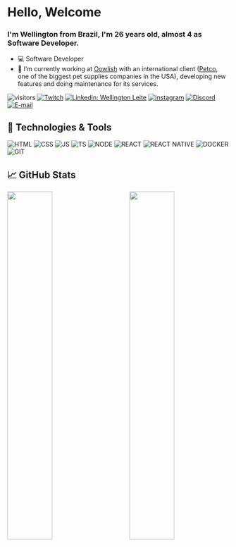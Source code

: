 <!--<img style="margin-top: 40px;" align="right" width="400px" src="https://media.giphy.com/media/ASd0Ukj0y3qMM/giphy.gif">-->

# Hello, Welcome

### I'm Wellington from Brazil, I'm 26 years old, almost 4 as Software Developer.

- 💻 Software Developer
- 🔭 I’m currently working at [Oowlish](https://www.oowlish.com) with an international client ([Petco](https://www.petco.com/shop/en/petcostore), one of the biggest pet supplies companies in the USA), developing new features and doing maintenance for its services.

![visitors](https://visitor-badge.laobi.icu/badge?page_id=wellingtonleitedev.wellingtonleitedev)
[![Twitch](https://img.shields.io/badge/Twitch-white?style=flat-square&logo=twitch)](https://www.twitch.tv/wellios)
[![Linkedin: Wellington Leite](https://img.shields.io/badge/Wellington_Leite-blue?style=flat-square&logo=Linkedin&logoColor=white)](https://www.linkedin.com/in/wellington-leite)
[![instagram](https://img.shields.io/badge/instagram-white?style=flat-square&logo=instagram)](https://www.instagram.com/wellington.dev/)
[![Discord](https://img.shields.io/badge/Discord-white?style=flat-square&logo=discord)](https://discord.com/users/379776536590417926)
[![E-mail](https://img.shields.io/badge/Gmail-white?style=flat-square&logo=gmail)](mailto:wellingtonleitee.s@gmail.com)

## 🔧 Technologies & Tools

![HTML](https://img.shields.io/badge/html-%23e34f26.svg?&style=for-the-badge&logo=html5&logoColor=white)
![CSS](https://img.shields.io/badge/css-%231572b6.svg?&style=for-the-badge&logo=css3&logoColor=white)
![JS](https://img.shields.io/badge/javascript-%23323330.svg?&style=for-the-badge&logo=javascript&logoColor=%23F7DF1E)
![TS](https://img.shields.io/badge/typescript-%23007ACC.svg?&style=for-the-badge&logo=typescript&logoColor=white)
![NODE](https://img.shields.io/badge/node.js-%2343853D.svg?&style=for-the-badge&logo=node.js&logoColor=white)
![REACT](https://img.shields.io/badge/react-%2320232a.svg?&style=for-the-badge&logo=react&logoColor=%2361DAFB)
![REACT NATIVE](https://img.shields.io/badge/react_native-%2320232a.svg?&style=for-the-badge&logo=react&logoColor=%2361DAFB)
![DOCKER](https://img.shields.io/badge/docker-%230db7ed.svg?&style=for-the-badge&logo=docker&logoColor=white)
![GIT](https://img.shields.io/badge/git-white.svg?&style=for-the-badge&logo=git&logoColor=&23f84e28)

## &#x1f4c8; GitHub Stats

<div align="left">
  <img height="45%" src="https://github-readme-stats.vercel.app/api?username=wellingtonleitedev&show_icons=true&hide_border=true&count_private=true&include_all_commits=true&theme=tokyonight" />
  <img align="right" height="45%" src="https://github-readme-stats.vercel.app/api/top-langs/?username=wellingtonleitedev&exclude_repo=KNN-Image-Classification&show_icons=true&hide_border=true&layout=compact&langs_count=8&theme=tokyonight"/><br>
</div>

<!-- ## 🏆 GitHub Trophies

![Trophies](https://github-profile-trophy.vercel.app/?username=wellingtonleitedev&theme=nord&column=7)

## 👨‍💻 This week, I spent my time on:

[![Wellington's wakatime stats](https://github-readme-stats.vercel.app/api/wakatime?username=wellingtonleitedev&line_height=27&title_color=6aa6f8&text_color=8a919a&icon_color=6aa6f8&bg_color=22272e)](https://wakatime.com/@wellingtonleitedev) -->
